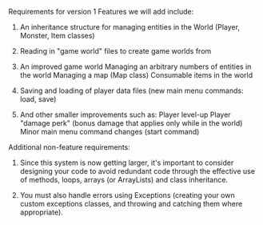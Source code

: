 
Requirements for version 1
Features we will add include:
1. An inheritance structure for managing entities in the World (Player, Monster, Item classes)

2. Reading in "game world" files to create game worlds from

3. An improved game world
    Managing an arbitrary numbers of entities in the world
    Managing a map (Map class)
    Consumable items in the world

4. Saving and loading of player data files (new main menu commands: load, save)

5. And other smaller improvements such as:
    Player level-up
    Player "damage perk" (bonus damage that applies only while in the world)
    Minor main menu command changes (start command)

Additional non-feature requirements:

1. Since this system is now getting larger, it's important to consider designing your code to avoid redundant code through the effective use of methods, loops, arrays (or ArrayLists) and class inheritance.

2. You must also handle errors using Exceptions (creating your own custom exceptions classes, and throwing and catching them where appropriate).

